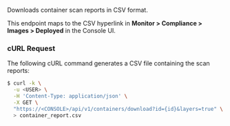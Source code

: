 Downloads container scan reports in CSV format.

This endpoint maps to the CSV hyperlink in **Monitor > Compliance > Images > Deployed** in the Console UI.

### cURL Request

The following cURL command generates a CSV file containing the scan reports:

```bash
$ curl -k \
  -u <USER> \
  -H 'Content-Type: application/json' \
  -X GET \
  "https://<CONSOLE>/api/v1/containers/download?id={id}&layers=true" \
  > container_report.csv
```
